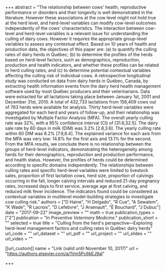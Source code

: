+++
abstract = "The relationship between cows' health, reproductive performance or disorders and their longevity is well demonstrated in the literature. However these associations at the cow level might not hold true at the herd level, and herd-level variables can modify cow-level outcomes independently of the cows' characteristics. The interaction between cow-level and herd-level variables is a relevant issue for understanding the culling of dairy cows. However it requires the appropriate group-level variables to assess any contextual effect. Based on 10 years of health and production data, the objectives of this paper are: (a) to quantify the culling rates of dairy herds in Québec; (b) to determine the profiles of the herds based on herd-level factors, such as demographics, reproduction, production and health indicators, and whether these profiles can be related to herd culling rates; and (c) to determine potential contextual variables affecting the culling risk of individual cows. A retrospective longitudinal study was conducted on data from dairy herds in Québec, Canada, by extracting health information events from the dairy herd health management software used by most Québec producers and their veterinarians. Data were extracted for all lactations taking place between January 1st, 2001 and December 31st, 2010. A total of 432,733 lactations from 156,409 cows out of 763 herds were available for analysis. Thirty herd-level variables were aggregated for each herd and years of follow-up, and their relationship was investigated by Multiple Factor Analysis (MFA). The overall yearly culling rate was 32%, with a 95% confidence interval (CI) of [31.6,32.5]. The dairy sale rate by 60 days in milk (DIM) was 3.2% [2.8,3.6]. The yearly culling rate within 60 DIM was 8.2% [7.9,8.4]. The explained variance for each axis from the MFA was very low: 14.8% for the first axis and 13.1% for the second. From the MFA results, we conclude there is no relationship between the groups of herd-level indicators, demonstrating the heterogeneity among herds for their demographics, reproduction and production performance, and health status. However, the profiles of herds could be determined according to specific domains independently. The relationships between culling rates and specific herd-level variables were limited to livestock sales, proportion of first lactation cows, herd size, proportion of calvings occurring in the fall, longer calving intervals and reduced 21-day pregnancy rates, increased days to first service, average age at first calving, and reduced milk fever incidence. The indicators found could be considered as contextual variables in multilevel model-building strategies to investigate cow culling risk."
authors = ["D Haine", "H Delgado", "R Cue", "A Sewalem", "K Wade", "R Lacroix", "D Lefebvre", "J Arsenault", "É Bouchard", "J Dubuc"]
date = "2017-09-22"
image_preview = ""
math = true
publication_types = ["2"]
publication = "In *Preventive Veterinary Medicine*."
publication_short = ""
selected = true
title = "Culling from the herd's perspective—Exploring herd-level management factors and culling rates in Québec dairy herds"
url_code = ""
url_dataset = ""
url_pdf = ""
url_project = ""
url_slides = ""
url_video = ""

[[url_custom]]
name = "Link (valid until November 10, 2017)"
url = "https://authors.elsevier.com/a/1Vm5Pc6kEJ9aI"

+++

